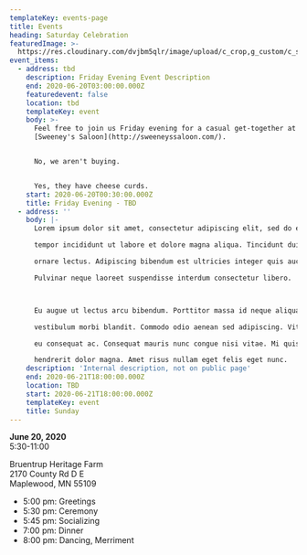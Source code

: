 ```yaml
---
templateKey: events-page
title: Events
heading: Saturday Celebration
featuredImage: >-
  https://res.cloudinary.com/dvjbm5qlr/image/upload/c_crop,g_custom/c_scale,w_1200/v1579838540/DSC_0433.NEF_gl1dzx.jpg
event_items:
  - address: tbd
    description: Friday Evening Event Description
    end: 2020-06-20T03:00:00.000Z
    featuredevent: false
    location: tbd
    templateKey: event
    body: >-
      Feel free to join us Friday evening for a casual get-together at
      [Sweeney's Saloon](http://sweeneyssaloon.com/).


      No, we aren't buying.


      Yes, they have cheese curds.
    start: 2020-06-20T00:30:00.000Z
    title: Friday Evening - TBD
  - address: ''
    body: |-
      Lorem ipsum dolor sit amet, consectetur adipiscing elit, sed do eiusmod

      tempor incididunt ut labore et dolore magna aliqua. Tincidunt dui ut

      ornare lectus. Adipiscing bibendum est ultricies integer quis auctor elit.

      Pulvinar neque laoreet suspendisse interdum consectetur libero. 



      Eu augue ut lectus arcu bibendum. Porttitor massa id neque aliquam

      vestibulum morbi blandit. Commodo odio aenean sed adipiscing. Vitae congue

      eu consequat ac. Consequat mauris nunc congue nisi vitae. Mi quis

      hendrerit dolor magna. Amet risus nullam eget felis eget nunc.
    description: 'Internal description, not on public page'
    end: 2020-06-21T18:00:00.000Z
    location: TBD
    start: 2020-06-21T18:00:00.000Z
    templateKey: event
    title: Sunday
---
```

**June 20, 2020**\
5:30-11:00

Bruentrup Heritage Farm\
2170 County Rd D E\
Maplewood, MN 55109

* 5:00 pm: Greetings
* 5:30 pm: Ceremony
* 5:45 pm: Socializing
* 7:00 pm: Dinner
* 8:00 pm: Dancing, Merriment

